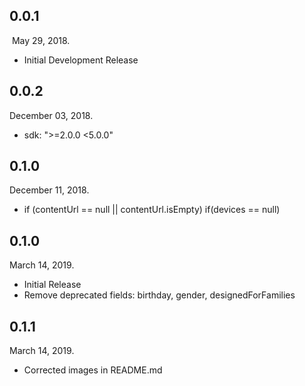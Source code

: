 ## 0.0.1 
‎  May ‎29, ‎2018. 
- Initial Development Release

## 0.0.2 
  December 03, ‎2018. 
- sdk: ">=2.0.0 <5.0.0"

## 0.1.0 
  December 11, ‎2018. 
- if (contentUrl == null || contentUrl.isEmpty)  if(devices == null)

## 0.1.0
  March 14, 2019. 
- Initial Release
- Remove deprecated fields: birthday, gender, designedForFamilies

## 0.1.1
  March 14, 2019. 
- Corrected images in README.md